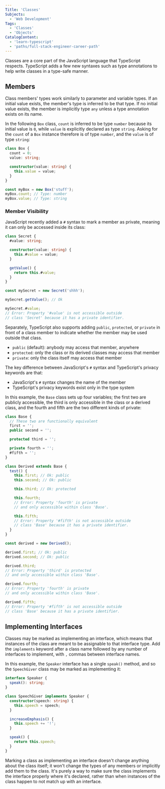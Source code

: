 ```yaml
---
Title: 'Classes'
Subjects:
  - 'Web Development'
Tags:
  - 'Classes'
  - 'Objects'
CatalogContent:
  - 'learn-typescript'
  - 'paths/full-stack-engineer-career-path'
---
```


Classes are a core part of the JavaScript language that TypeScript respects.
TypeScript adds a few new syntaxes such as type annotations to help write classes in a type-safe manner.

## Members

Class members' types work similarly to parameter and variable types.
If an initial value exists, the member's type is inferred to be that type.
If no initial value exists, the member is implicitly type `any` unless a type annotation exists on its name.

In the following `Box` class, `count` is inferred to be type `number` because its initial value is `0`, while `value` is explicitly declared as type `string`.
Asking for the `count` of a `Box` instance therefore is of type `number`, and the `value` is of type `string`:

```ts
class Box {
  count = 0;
  value: string;

  constructor(value: string) {
    this.value = value;
  }
}

const myBox = new Box('stuff');
myBox.count; // Type: number
myBox.value; // Type: string
```

### Member Visibility

JavaScript recently added a `#` syntax to mark a member as private, meaning it can only be accessed inside its class:

```ts
class Secret {
  #value: string;

  constructor(value: string) {
    this.#value = value;
  }

  getValue() {
    return this.#value;
  }
}

const mySecret = new Secret('shhh');

mySecret.getValue(); // Ok

mySecret.#value;
// Error: Property '#value' is not accessible outside
// class 'Secret' because it has a private identifier.
```

Separately, TypeScript also supports adding `public`, `protected`, or `private` in front of a class member to indicate whether the member may be used outside that class.

- `public` (default): anybody may access that member, anywhere
- `protected`: only the class or its derived classes may access that member
- `private`: only the class itself may access that member

The key difference between JavaScript's `#` syntax and TypeScript's privacy keywords are that:

- JavaScript's `#` syntax changes the name of the member
- TypeScript's privacy keywords exist only in the type system

In this example, the `Base` class sets up four variables; the first two are publicly accessible, the third is only accessible in the class or a derived class, and the fourth and fifth are the two different kinds of private:

```ts
class Base {
  // These two are functionally equivalent
  first = '';
  public second = '';

  protected third = '';

  private fourth = '';
  #fifth = '';
}

class Derived extends Base {
  test() {
    this.first; // Ok: public
    this.second; // Ok: public

    this.third; // Ok: protected

    this.fourth;
    // Error: Property 'fourth' is private
    // and only accessible within class 'Base'.

    this.fifth;
    // Error: Property '#fifth' is not accessible outside
    // class 'Base' because it has a private identifier.
  }
}

const derived = new Derived();

derived.first; // Ok: public
derived.second; // Ok: public

derived.third;
// Error: Property 'third' is protected
// and only accessible within class 'Base'.

derived.fourth;
// Error: Property 'fourth' is private
// and only accessible within class 'Base'.

derived.fifth;
// Error: Property '#fifth' is not accessible outside
// class 'Base' because it has a private identifier.
```

## Implementing Interfaces

Classes may be marked as implementing an interface, which means that instances of the class are meant to be assignable to that interface type.
Add the `implements` keyword after a class name followed by any number of interfaces to implement, with `,` commas between interface names.

In this example, the `Speaker` interface has a single `speak()` method, and so the `SpeechGiver` class may be marked as implementing it:

```ts
interface Speaker {
  speak(): string;
}

class SpeechGiver implements Speaker {
  constructor(speech: string) {
    this.speech = speech;
  }

  increaseEmphasis() {
    this.speech += '!';
  }

  speak() {
    return this.speech;
  }
}
```

Marking a class as implementing an interface doesn't change anything about the class itself; it won't change the types of any members or implicitly add them to the class.
It's purely a way to make sure the class implements the interface properly where it's declared, rather than when instances of the class happen to not match up with an interface.
